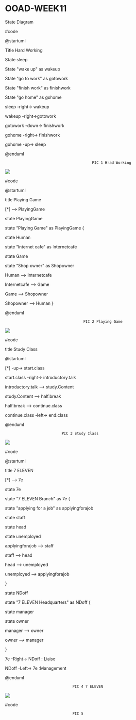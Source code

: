 # OOAD-WEEK11
State Diagram

#code

@startuml

Title Hard Working 

State sleep

State "wake up" as wakeup

State "go to work" as gotowork

State "finish work" as finishwork

State "go home" as gohome



sleep -right-> wakeup

wakeup -right->gotowork

gotowork -down-> finishwork

gohome -right-> finishwork

gohome -up-> sleep

@enduml

                    
                                            PIC 1 Hrad Working



![](http://www.plantuml.com/plantuml/img/RL0n3iCW4DjvnIaxNwWoTc-bpaXS0OLm20xb-oKXWLOg2pO-sy2SMIKkgnVYwTWZt5NIyAAqk610Y0ShHiWUCLvasjI2KE84AiEEov0C0HDirNweXfXsqlMt2oxRCT3upqYDiBJYwT-XgEku0SZaZ6LvwxLjx-UZxq8WDMsXEhwRMkn8-wULM8NptJC6NR_e0m00)



#code

@startuml

title Playing Game

[*] --> PlayingGame

state PlayingGame 

state "Playing Game" as PlayingGame {

  state Human
  
  state "Internet cafe" as Internetcafe
  
  state Game
  
  state "Shop owner" as Shopowner
  
  Human --> Internetcafe
  
  Internetcafe --> Game
  
  Game --> Shopowner
  
  Shopowner --> Human
}

@enduml



                                        PIC 2 Playing Game
                                        
                                        
 ![](http://www.plantuml.com/plantuml/img/NL112W8n3Bpd5M6Fmdv1zgRU18_Y8MZKXJOhtImYujzjqzrIXHuwavd9a6vK2Zfv1w2zEiQzerSlDzoGPpYkJjYswuKqBXgKQmPXvfhQso2DFwet86RTTl8a1JKxKGx2YcUwPjl29ABeR7an7Ux30uUdS317WeQY8ZxROCt_ecfeypdL6YPS1vM_JNBh3q37Sea7-m80)
 
 
 
 
 #code
 
title Study Class
 
 @startuml

[*] -up-> start.class

start.class -right-> introductory.talk

introductory.talk --> study.Content

study.Content --> half.break

half.break --> continue.class 

continue.class -left-> end.class

@enduml



                              PIC 3 Study Class



![](http://www.plantuml.com/plantuml/img/PKz13i8m3Bld5JaZjKz0a_O4ZeX3QJDMBRIeJG_xFLd5n0Gtsx5iPwZYYhGdWqHXmekqiEB8hbQudcvesikSiPkixoeS29eI7xEe8oOfEJGlkQnM72y0VnAQ7gK5Tin9ACaMTg3TC3kUxBsGquWlxYUljfWQVSe1VWJ3D6rZA8LzxA1Olti3)



#code

@startuml

title 7 ELEVEN

[*] --> 7e

state 7e 

state "7 ELEVEN Branch" as 7e {

  state "applying for a job" as applyingforajob
  
  state staff
  
  state head
  
  state unemployed
  
  applyingforajob --> staff
  
  staff --> head
  
  head --> unemployed
  
  unemployed --> applyingforajob
  
}

state NDoff

state "7 ELEVEN Headquarters" as NDoff {

  state manager
  
  state owner
  
  manager --> owner
  
  owner --> manager
  
}

7e -Right-> NDoff : Liaise

NDoff -Left-> 7e :Management

@enduml



                                   PIC 4 7 ELEVEN
                                   
                                   
                                   
![](http://www.plantuml.com/plantuml/img/NP6nhi8m34NtV8N5YDGPYU498Ien58Oti2060quRr2ObJOKGujznJLEWIzDxVAyJ9uice0zjLQfWGaamWpHBT-bMxQS7I98_c95YI-0AWUf_9z45Iu_sL4m0cwx-K02z0-kwl1kRWtOU42xkAAQ8cIApmSzVhGTL49u7qLggwjBTgKEZl9pmAwkra3xVBQ9_Mdo4rCOdUiOXjol7RSS3hxddjUKh8z_8H6Bxchn2YpdvGRkR5TLpsJCoMON45E_EzvZycxm8ZD_Dvv0PD0sfjqmoqa5U1kORoLLaWr8BicT-o1S0)


                              
                              
                              
                              
                              
                              
#code



                                   PIC 5

![]()


                             
